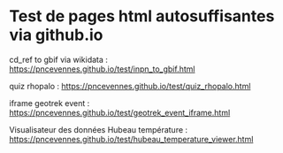 # Test de pages html autosuffisantes via github.io

cd_ref to gbif via wikidata : https://pncevennes.github.io/test/inpn_to_gbif.html

quiz rhopalo : https://pncevennes.github.io/test/quiz_rhopalo.html



iframe geotrek event : https://pncevennes.github.io/test/geotrek_event_iframe.html


Visualisateur des données Hubeau température : https://pncevennes.github.io/test/hubeau_temperature_viewer.html
